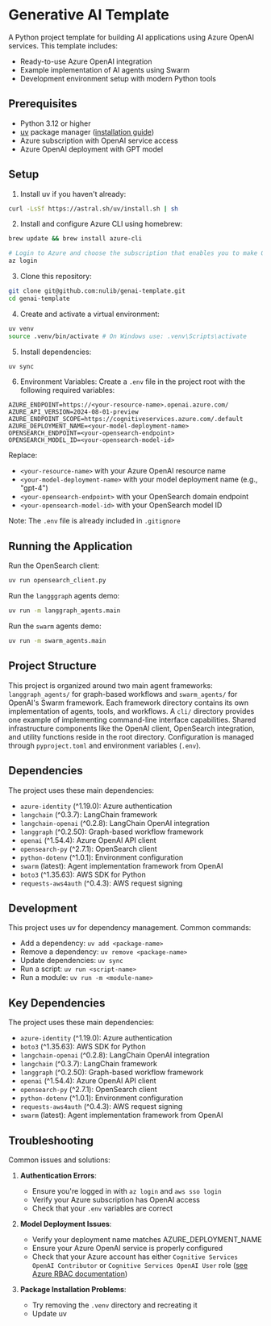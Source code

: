 # Generative AI Template

A Python project template for building AI applications using Azure OpenAI services. This template includes:

- Ready-to-use Azure OpenAI integration
- Example implementation of AI agents using Swarm
- Development environment setup with modern Python tools

## Prerequisites

- Python 3.12 or higher
- [uv](https://github.com/astral-sh/uv) package manager ([installation guide](https://docs.astral.sh/uv/getting-started/installation/))
- Azure subscription with OpenAI service access
- Azure OpenAI deployment with GPT model

## Setup

1. Install uv if you haven't already:

```bash
curl -LsSf https://astral.sh/uv/install.sh | sh
```

2. Install and configure Azure CLI using homebrew:

```bash
brew update && brew install azure-cli

# Login to Azure and choose the subscription that enables you to make OpenAI LLM requests
az login
```

3. Clone this repository:

```bash
git clone git@github.com:nulib/genai-template.git
cd genai-template
```

4. Create and activate a virtual environment:

```bash
uv venv
source .venv/bin/activate # On Windows use: .venv\Scripts\activate
```

5. Install dependencies:

```bash
uv sync
```

6. Environment Variables:
   Create a `.env` file in the project root with the following required variables:

```plaintext
AZURE_ENDPOINT=https://<your-resource-name>.openai.azure.com/
AZURE_API_VERSION=2024-08-01-preview
AZURE_ENDPOINT_SCOPE=https://cognitiveservices.azure.com/.default
AZURE_DEPLOYMENT_NAME=<your-model-deployment-name>
OPENSEARCH_ENDPOINT=<your-opensearch-endpoint>
OPENSEARCH_MODEL_ID=<your-opensearch-model-id>
```

Replace:

- `<your-resource-name>` with your Azure OpenAI resource name
- `<your-model-deployment-name>` with your model deployment name (e.g., "gpt-4")
- `<your-opensearch-endpoint>` with your OpenSearch domain endpoint
- `<your-opensearch-model-id>` with your OpenSearch model ID

Note: The `.env` file is already included in `.gitignore`

## Running the Application

Run the OpenSearch client:

```bash
uv run opensearch_client.py
```

Run the `langggraph` agents demo:

```bash
uv run -m langgraph_agents.main
```

Run the `swarm` agents demo:

```bash
uv run -m swarm_agents.main
```

## Project Structure

This project is organized around two main agent frameworks: `langgraph_agents/` for graph-based workflows and `swarm_agents/` for OpenAI's Swarm framework. Each framework directory contains its own implementation of agents, tools, and workflows. A `cli/` directory provides one example of implementing command-line interface capabilities. Shared infrastructure components like the OpenAI client, OpenSearch integration, and utility functions reside in the root directory. Configuration is managed through `pyproject.toml` and environment variables (`.env`).

## Dependencies

The project uses these main dependencies:

- `azure-identity` (^1.19.0): Azure authentication
- `langchain` (^0.3.7): LangChain framework
- `langchain-openai` (^0.2.8): LangChain OpenAI integration
- `langgraph` (^0.2.50): Graph-based workflow framework
- `openai` (^1.54.4): Azure OpenAI API client
- `opensearch-py` (^2.7.1): OpenSearch client
- `python-dotenv` (^1.0.1): Environment configuration
- `swarm` (latest): Agent implementation framework from OpenAI
- `boto3` (^1.35.63): AWS SDK for Python
- `requests-aws4auth` (^0.4.3): AWS request signing

## Development

This project uses uv for dependency management. Common commands:

- Add a dependency: `uv add <package-name>`
- Remove a dependency: `uv remove <package-name>`
- Update dependencies: `uv sync`
- Run a script: `uv run <script-name>`
- Run a module: `uv run -m <module-name>`

## Key Dependencies

The project uses these main dependencies:

- `azure-identity` (^1.19.0): Azure authentication
- `boto3` (^1.35.63): AWS SDK for Python
- `langchain-openai` (^0.2.8): LangChain OpenAI integration
- `langchain` (^0.3.7): LangChain framework
- `langgraph` (^0.2.50): Graph-based workflow framework
- `openai` (^1.54.4): Azure OpenAI API client
- `opensearch-py` (^2.7.1): OpenSearch client
- `python-dotenv` (^1.0.1): Environment configuration
- `requests-aws4auth` (^0.4.3): AWS request signing
- `swarm` (latest): Agent implementation framework from OpenAI

## Troubleshooting

Common issues and solutions:

1. **Authentication Errors**:

   - Ensure you're logged in with `az login` and `aws sso login`
   - Verify your Azure subscription has OpenAI access
   - Check that your `.env` variables are correct

2. **Model Deployment Issues**:

   - Verify your deployment name matches AZURE_DEPLOYMENT_NAME
   - Ensure your Azure OpenAI service is properly configured
   - Check that your Azure account has either `Cognitive Services OpenAI Contributor` or `Cognitive Services OpenAI User` role ([see Azure RBAC documentation](https://learn.microsoft.com/en-us/azure/ai-services/openai/how-to/role-based-access-control#cognitive-services-openai-contributor))

3. **Package Installation Problems**:
   - Try removing the `.venv` directory and recreating it
   - Update uv
